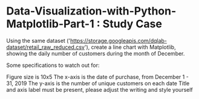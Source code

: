 # Data-Visualization-with-Python-Matplotlib-Part-1 : Study Case

Using the same dataset ('https://storage.googleapis.com/dqlab-dataset/retail_raw_reduced.csv'), create a line chart with Matplotlib, showing the daily number of customers during the month of December.

Some specifications to watch out for:

Figure size is 10x5
The x-axis is the date of purchase, from December 1 - 31, 2019
The y-axis is the number of unique customers on each date
Title and axis label must be present, please adjust the writing and style yourself

